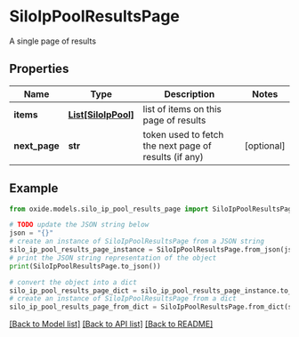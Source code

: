 # SiloIpPoolResultsPage

A single page of results

## Properties

Name | Type | Description | Notes
------------ | ------------- | ------------- | -------------
**items** | [**List[SiloIpPool]**](SiloIpPool.md) | list of items on this page of results | 
**next_page** | **str** | token used to fetch the next page of results (if any) | [optional] 

## Example

```python
from oxide.models.silo_ip_pool_results_page import SiloIpPoolResultsPage

# TODO update the JSON string below
json = "{}"
# create an instance of SiloIpPoolResultsPage from a JSON string
silo_ip_pool_results_page_instance = SiloIpPoolResultsPage.from_json(json)
# print the JSON string representation of the object
print(SiloIpPoolResultsPage.to_json())

# convert the object into a dict
silo_ip_pool_results_page_dict = silo_ip_pool_results_page_instance.to_dict()
# create an instance of SiloIpPoolResultsPage from a dict
silo_ip_pool_results_page_from_dict = SiloIpPoolResultsPage.from_dict(silo_ip_pool_results_page_dict)
```
[[Back to Model list]](../README.md#documentation-for-models) [[Back to API list]](../README.md#documentation-for-api-endpoints) [[Back to README]](../README.md)


